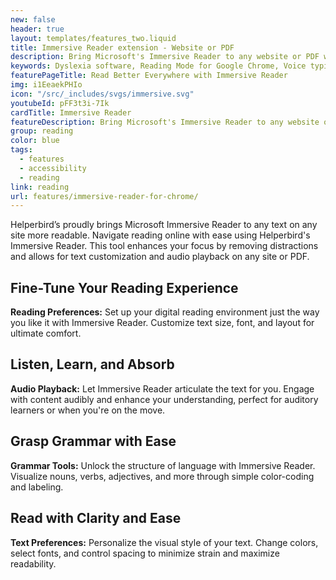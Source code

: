 ```yaml
---
new: false
header: true
layout: templates/features_two.liquid
title: Immersive Reader extension - Website or PDF
description: Bring Microsoft's Immersive Reader to any website or PDF with Helperbirds extension. Improve your reading fluency and understanding in a snap. It's compatible across Chrome, Edge, Firefox, and all iOS devices. Ready for a game-changer? Try it now.
keywords: Dyslexia software, Reading Mode for Google Chrome, Voice typing for Chrome, Text to speech for Chrome, text reader, Immersive Reader, dyslexia fonts, accessibility software, dyslexia software, Helperbird for Edge, Helperbird for Firefox, Helperbird for Chrome, Opendyslexic for Chrome, OpenDyslexic
featurePageTitle: Read Better Everywhere with Immersive Reader
img: i1EeaekPHIo
icon: "/src/_includes/svgs/immersive.svg"
youtubeId: pFF3t3i-7Ik
cardTitle: Immersive Reader
featureDescription: Bring Microsoft's Immersive Reader to any website or PDF with Helperbirds extension. Improve your reading fluency and understanding in a snap. It's compatible across Chrome, Edge, Firefox, and all iOS devices. 
group: reading
color: blue
tags: 
  - features
  - accessibility
  - reading
link: reading
url: features/immersive-reader-for-chrome/
---
```



Helperbird’s proudly brings Microsoft Immersive Reader to any text on any site more readable. Navigate reading online with ease using Helperbird's Immersive Reader. This tool enhances your focus by removing distractions and allows for text customization and audio playback on any site or PDF. 



## Fine-Tune Your Reading Experience
**Reading Preferences:** Set up your digital reading environment just the way you like it with Immersive Reader. Customize text size, font, and layout for ultimate comfort.

## Listen, Learn, and Absorb
**Audio Playback:** Let Immersive Reader articulate the text for you. Engage with content audibly and enhance your understanding, perfect for auditory learners or when you're on the move.

## Grasp Grammar with Ease
**Grammar Tools:** Unlock the structure of language with Immersive Reader. Visualize nouns, verbs, adjectives, and more through simple color-coding and labeling.

## Read with Clarity and Ease
**Text Preferences:** Personalize the visual style of your text. Change colors, select fonts, and control spacing to minimize strain and maximize readability.




















